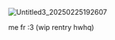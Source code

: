 ![Untitled3_20250225192607](https://github.com/user-attachments/assets/6e39dbdb-4f1a-4459-8731-944d58e00bcc)

me fr :3 (wip rentry hwhq)
